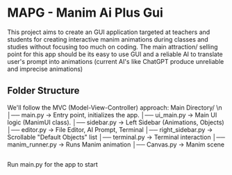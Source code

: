 # MAPG - Manim Ai Plus Gui
This project aims to create an GUI application targeted at teachers and students for creating interactive manim animations during classes and studies without focusing too much on coding. The main attraction/ selling point for this app should be its easy to use GUI and a reliable AI to translate user's prompt into animations (current AI's like ChatGPT produce unreliable and imprecise animations)

## Folder Structure

We'll follow the MVC (Model-View-Controller) approach:
Main Directory/ \n
│── main.py             → Entry point, initializes the app.
│── ui_main.py          → Main UI logic (ManimUI class).
│── sidebar.py          → Left Sidebar (Animations, Objects)
│── editor.py           → File Editor, AI Prompt, Terminal
│── right_sidebar.py    → Scrollable "Default Objects" list
│── terminal.py         → Terminal interaction
│── manim_runner.py     → Runs Manim animation
│── Canvas.py           → Manim scene

##
Run main.py for the app to start
